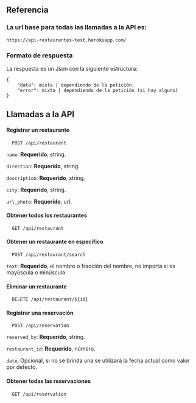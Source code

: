 
## Referencia

### La url base para todas las llamadas a la API es:

    https://api-restaurantes-test.herokuapp.com/

### Formato de respuesta


La respuesta es un Json con la siguiente estructura:

    {
        "data": mixta | dependiendo de la petición,
        "error": mixta | dependiendo de la petición (si hay alguno)
    }

## Llamadas a la API

#### Registrar un restaurante

```http
  POST /api/restaurant
```

`name`: **Requerido**, string.

`direction`: **Requerido**, string.

`description`: **Requerido**, string.

`city`: **Requerido**, string.

`url_photo`: **Requerido**, url.


#### Obtener todos los restaurantes

```http
  GET /api/restaurant
```

#### Obtener un restaurante en especifico

```http
  POST /api/restaurant/search
```

`text`: **Requerido**, el nombre o fracción del nombre, no importa si es mayúscula o minúscula.


#### Eliminar un restaurante

```http
  DELETE /api/restaurant/${id}
```

#### Registrar una reservación

```http
  POST /api/reservation
```
`reserved_by`: **Requerido**, string.

`restaurant_id`: **Requerido**, número.

`date`: Opcional, si no se brinda una se utilizará la fecha actual como valor por defecto.

#### Obtener todas las reservaciones

```http
  GET /api/reservation
```
